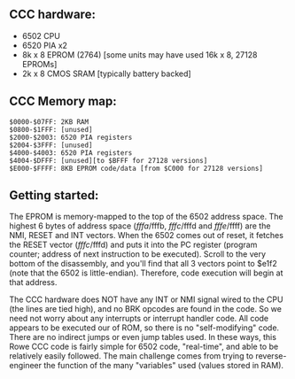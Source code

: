 CCC hardware:
-------------
- 6502 CPU
- 6520 PIA x2
- 8k x 8 EPROM (2764) [some units may have used 16k x 8, 27128 EPROMs]
- 2k x 8 CMOS SRAM [typically battery backed]

CCC Memory map:
---------------
    $0000-$07FF: 2KB RAM  
    $0800-$1FFF: [unused]
    $2000-$2003: 6520 PIA registers
    $2004-$3FFF: [unused]
    $4000-$4003: 6520 PIA registers
    $4004-$DFFF: [unused][to $BFFF for 27128 versions]
    $E000-$FFFF: 8KB EPROM code/data [from $C000 for 27128 versions]

Getting started:
----------------
The EPROM is memory-mapped to the top of the 6502 address space.  The highest 6 bytes of address space ($fffa/$fffb, $fffc/$fffd and $fffe/$ffff) are the NMI, RESET and INT vectors.  When the 6502 comes out of reset, it fetches the RESET vector ($fffc/$fffd) and puts it into the PC register (program counter; address of next instruction to be executed).  Scroll to the very bottom of the disassembly, and you'll find that all 3 vectors point to $e1f2 (note that the 6502 is little-endian).  Therefore, code execution will begin at that address.

The CCC hardware does NOT have any INT or NMI signal wired to the CPU (the lines are tied high), and no BRK opcodes are found in the code.  So we need not worry about any interrupts or interrupt handler code.  All code appears to be executed our of ROM, so there is no "self-modifying" code.  There are no indirect jumps or even jump tables used.  In these ways, this Rowe CCC code is fairly simple for 6502 code, "real-time", and able to be relatively easily followed.  The main challenge comes from trying to reverse-engineer the function of the many "variables" used (values stored in RAM).
